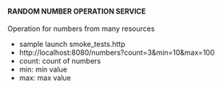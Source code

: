 #### RANDOM NUMBER OPERATION SERVICE
Operation for numbers from many resources

- sample launch smoke_tests.http
- http://localhost:8080/numbers?count=3&min=10&max=100 
- count: count of numbers
- min: min value
- max: max value

